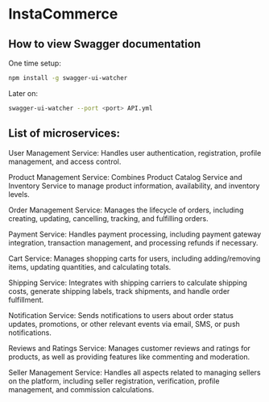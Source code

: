 # InstaCommerce

## How to view Swagger documentation

One time setup:

```sh
npm install -g swagger-ui-watcher
```

Later on:
```sh
swagger-ui-watcher --port <port> API.yml
```

## List of microservices:
User Management Service: Handles user authentication, registration, profile management, and access control.

Product Management Service: Combines Product Catalog Service and Inventory Service to manage product information, availability, and inventory levels.

Order Management Service: Manages the lifecycle of orders, including creating, updating, cancelling, tracking, and fulfilling orders.

Payment Service: Handles payment processing, including payment gateway integration, transaction management, and processing refunds if necessary.

Cart Service: Manages shopping carts for users, including adding/removing items, updating quantities, and calculating totals.

Shipping Service: Integrates with shipping carriers to calculate shipping costs, generate shipping labels, track shipments, and handle order fulfillment.

Notification Service: Sends notifications to users about order status updates, promotions, or other relevant events via email, SMS, or push notifications.

Reviews and Ratings Service: Manages customer reviews and ratings for products, as well as providing features like commenting and moderation.

Seller Management Service: Handles all aspects related to managing sellers on the platform, including seller registration, verification, profile management, and commission calculations.